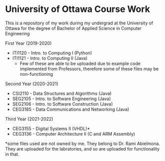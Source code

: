 # University of Ottawa Course Work
This is a repository of my work during my undergrad at the University of Ottawa
for the degree of Bachelor of Applied Science in Computer Engineering

First Year (2019-2020)
- ITI1120 - Intro. to Computing I (Python)
- ITI1121 - Intro. to Computing II (Java)
  - Few of these are able to be uploaded due to example code implemented from Professors, therefore some of these files may be non-functioning

Second Year (2020-2021)
- CSI2110 - Data Structures and Algorithms (Java)
- SEG2105 - Intro. to Software Engineering (Java)
- SEG2106 - Intro. to Software Construction (Java)
- CEG3185 - Data Communications and Networking (Java)

Third Year (2021-2022)
- CEG3155 - Digital Systems II (VHDL)*
- CEG3136 - Computer Architecture II (C and ARM Assembly)

*some files used are not owned by me. They belong to Dr. Rami Abielmona. They are uploaded for the labratories, and so are uploaded for functionality in that.
